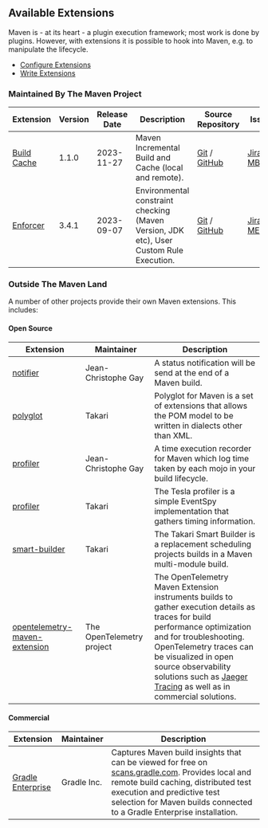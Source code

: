 ## Available Extensions

<!--
Licensed to the Apache Software Foundation (ASF) under one
or more contributor license agreements.  See the NOTICE file
distributed with this work for additional information
regarding copyright ownership.  The ASF licenses this file
to you under the Apache License, Version 2.0 (the
"License"); you may not use this file except in compliance
with the License.  You may obtain a copy of the License at

    http://www.apache.org/licenses/LICENSE-2.0

Unless required by applicable law or agreed to in writing,
software distributed under the License is distributed on an
"AS IS" BASIS, WITHOUT WARRANTIES OR CONDITIONS OF ANY
KIND, either express or implied.  See the License for the
specific language governing permissions and limitations
under the License.
-->

Maven is - at its heart - a plugin execution framework; most work is done by plugins. However, with extensions
it is possible to hook into Maven, e.g. to manipulate the lifecycle.

* [Configure Extensions](/guides/mini/guide-using-extensions.html)
* [Write Extensions](/examples/maven-3-lifecycle-extensions.html)

### Maintained By The Maven Project

| Extension                                      | Version | Release Date | Description                                                                             | Source Repository                                                                                                   | Issue Tracker
|------------------------------------------------|---------|--------------|-----------------------------------------------------------------------------------------|---------------------------------------------------------------------------------------------------------------------|-----------------|
|[Build Cache](./maven-build-cache-extension/)   | 1.1.0   | 2023-11-27   | Maven Incremental Build and Cache (local and remote). | [Git](https://gitbox.apache.org/repos/asf/maven-build-cache-extension.git) / [GitHub](https://github.com/apache/maven-build-cache-extension/) | [Jira MBUILDCACHE](https://issues.apache.org/jira/browse/MBUILDCACHE)
|[Enforcer](/enforcer/maven-enforcer-extension/) | 3.4.1   | 2023-09-07   | Environmental constraint checking (Maven Version, JDK etc), User Custom Rule Execution. | [Git](https://gitbox.apache.org/repos/asf/maven-enforcer.git) / [GitHub](https://github.com/apache/maven-enforcer/) | [Jira MENFORCER](https://issues.apache.org/jira/browse/MENFORCER)

### Outside The Maven Land

A number of other projects provide their own Maven extensions. This includes:

#### Open Source

| Extension                                                 | Maintainer          | Description
|-----------------------------------------------------------|---------------------|-----------
| [notifier](https://github.com/jcgay/maven-notifier)       | Jean-Christophe Gay | A status notification will be send at the end of a Maven build.
| [polyglot](https://github.com/takari/polyglot-maven)      | Takari              | Polyglot for Maven is a set of extensions that allows the POM model to be written in dialects other than XML.
| [profiler](https://github.com/jcgay/maven-profiler)       | Jean-Christophe Gay | A time execution recorder for Maven which log time taken by each mojo in your build lifecycle.
| [profiler](https://github.com/takari/maven-profiler)      | Takari              | The Tesla profiler is a simple EventSpy implementation that gathers timing information.
| [smart-builder](https://github.com/takari/takari-smart-builder) | Takari        | The Takari Smart Builder is a replacement scheduling projects builds in a Maven multi-module build.
| [opentelemetry-maven-extension](https://github.com/open-telemetry/opentelemetry-java-contrib/tree/main/maven-extension)  | The OpenTelemetry project       | The OpenTelemetry Maven Extension instruments builds to gather execution details as traces for build performance optimization and for troubleshooting. <br/>OpenTelemetry traces can be visualized in open source observability solutions such as [Jaeger Tracing](https://www.jaegertracing.io) as well as in commercial solutions.

#### Commercial

| Extension                                                                | Maintainer  | Description
|--------------------------------------------------------------------------|-------------|-----------
| [Gradle Enterprise](https://docs.gradle.com/enterprise/maven-extension/) | Gradle Inc. | Captures Maven build insights that can be viewed for free on [scans.gradle.com](https://scans.gradle.com/). Provides local and remote build caching, distributed test execution and predictive test selection for Maven builds connected to a Gradle Enterprise installation.
